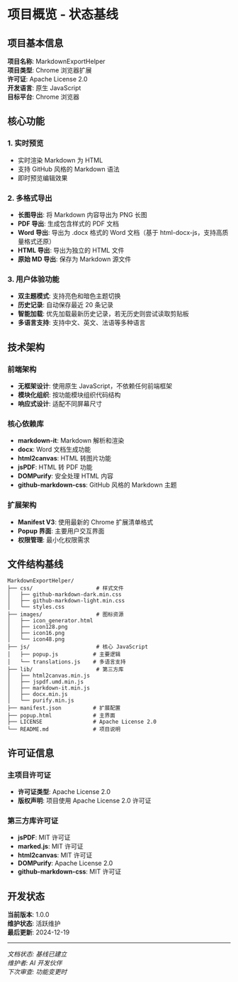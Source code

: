 # 项目概览 - 状态基线

## 项目基本信息

**项目名称**: MarkdownExportHelper  
**项目类型**: Chrome 浏览器扩展  
**许可证**: Apache License 2.0  
**开发语言**: 原生 JavaScript  
**目标平台**: Chrome 浏览器  

## 核心功能

### 1. 实时预览
- 实时渲染 Markdown 为 HTML
- 支持 GitHub 风格的 Markdown 语法
- 即时预览编辑效果

### 2. 多格式导出
- **长图导出**: 将 Markdown 内容导出为 PNG 长图
- **PDF 导出**: 生成包含样式的 PDF 文档
- **Word 导出**: 导出为 .docx 格式的 Word 文档（基于 html-docx-js，支持高质量格式还原）
- **HTML 导出**: 导出为独立的 HTML 文件
- **原始 MD 导出**: 保存为 Markdown 源文件

### 3. 用户体验功能
- **双主题模式**: 支持亮色和暗色主题切换
- **历史记录**: 自动保存最近 20 条记录
- **智能加载**: 优先加载最新历史记录，若无历史则尝试读取剪贴板
- **多语言支持**: 支持中文、英文、法语等多种语言

## 技术架构

### 前端架构
- **无框架设计**: 使用原生 JavaScript，不依赖任何前端框架
- **模块化组织**: 按功能模块组织代码结构
- **响应式设计**: 适配不同屏幕尺寸

### 核心依赖库
- **markdown-it**: Markdown 解析和渲染
- **docx**: Word 文档生成功能
- **html2canvas**: HTML 转图片功能
- **jsPDF**: HTML 转 PDF 功能
- **DOMPurify**: 安全处理 HTML 内容
- **github-markdown-css**: GitHub 风格的 Markdown 主题

### 扩展架构
- **Manifest V3**: 使用最新的 Chrome 扩展清单格式
- **Popup 界面**: 主要用户交互界面
- **权限管理**: 最小化权限需求

## 文件结构基线

```
MarkdownExportHelper/
├── css/                    # 样式文件
│   ├── github-markdown-dark.min.css
│   ├── github-markdown-light.min.css
│   └── styles.css
├── images/                 # 图标资源
│   ├── icon_generator.html
│   ├── icon128.png
│   ├── icon16.png
│   └── icon48.png
├── js/                     # 核心 JavaScript
│   ├── popup.js           # 主要逻辑
│   └── translations.js    # 多语言支持
├── lib/                    # 第三方库
│   ├── html2canvas.min.js
│   ├── jspdf.umd.min.js
│   ├── markdown-it.min.js
│   ├── docx.min.js
│   └── purify.min.js
├── manifest.json          # 扩展配置
├── popup.html             # 主界面
├── LICENSE                # Apache License 2.0
└── README.md              # 项目说明
```

## 许可证信息

### 主项目许可证
- **许可证类型**: Apache License 2.0
- **版权声明**: 项目使用 Apache License 2.0 许可证

### 第三方库许可证
- **jsPDF**: MIT 许可证
- **marked.js**: MIT 许可证
- **html2canvas**: MIT 许可证
- **DOMPurify**: Apache License 2.0
- **github-markdown-css**: MIT 许可证

## 开发状态

**当前版本**: 1.0.0  
**维护状态**: 活跃维护  
**最后更新**: 2024-12-19  

---

*文档状态: 基线已建立*  
*维护者: AI 开发伙伴*  
*下次审查: 功能变更时* 